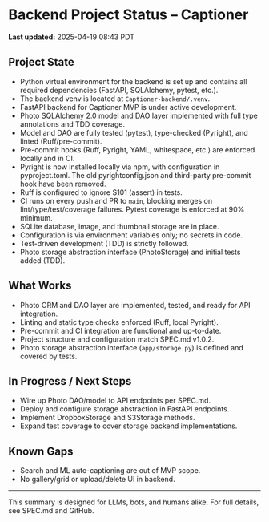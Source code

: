 # Backend Project Status – Captioner

**Last updated:** 2025-04-19 08:43 PDT

## Project State

- Python virtual environment for the backend is set up and contains all required dependencies (FastAPI, SQLAlchemy, pytest, etc.).
- The backend venv is located at `Captioner-backend/.venv`.
- FastAPI backend for Captioner MVP is under active development.
- Photo SQLAlchemy 2.0 model and DAO layer implemented with full type annotations and TDD coverage.
- Model and DAO are fully tested (pytest), type-checked (Pyright), and linted (Ruff/pre-commit).
- Pre-commit hooks (Ruff, Pyright, YAML, whitespace, etc.) are enforced locally and in CI.
- Pyright is now installed locally via npm, with configuration in pyproject.toml. The old pyrightconfig.json and third-party pre-commit hook have been removed.
- Ruff is configured to ignore S101 (assert) in tests.
- CI runs on every push and PR to `main`, blocking merges on lint/type/test/coverage failures. Pytest coverage is enforced at 90% minimum.
- SQLite database, image, and thumbnail storage are in place.
- Configuration is via environment variables only; no secrets in code.
- Test-driven development (TDD) is strictly followed.
- Photo storage abstraction interface (PhotoStorage) and initial tests added (TDD).

## What Works
- Photo ORM and DAO layer are implemented, tested, and ready for API integration.
- Linting and static type checks enforced (Ruff, local Pyright).
- Pre-commit and CI integration are functional and up-to-date.
- Project structure and configuration match SPEC.md v1.0.2.
- Photo storage abstraction interface (`app/storage.py`) is defined and covered by tests.

## In Progress / Next Steps
- Wire up Photo DAO/model to API endpoints per SPEC.md.
- Deploy and configure storage abstraction in FastAPI endpoints.
- Implement DropboxStorage and S3Storage methods.
- Expand test coverage to cover storage backend implementations.

## Known Gaps
- Search and ML auto-captioning are out of MVP scope.
- No gallery/grid or upload/delete UI in backend.

---

This summary is designed for LLMs, bots, and humans alike. For full details, see SPEC.md and GitHub.
